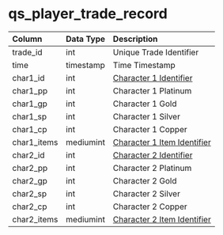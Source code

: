 # qs\_player\_trade\_record

| Column | Data Type | Description |
| :--- | :--- | :--- |
| trade\_id | int | Unique Trade Identifier |
| time | timestamp | Time Timestamp |
| char1\_id | int | [Character 1 Identifier](https://github.com/EQEmu/docs-db-schema/tree/774e95edd473c84dafd6fe13b9b699f6b84a7ce8/docs/schema/categories/query_server/character_data.md) |
| char1\_pp | int | Character 1 Platinum |
| char1\_gp | int | Character 1 Gold |
| char1\_sp | int | Character 1 Silver |
| char1\_cp | int | Character 1 Copper |
| char1\_items | mediumint | [Character 1 Item Identifier](https://github.com/EQEmu/docs-db-schema/tree/774e95edd473c84dafd6fe13b9b699f6b84a7ce8/docs/schema/categories/query_server/items.md) |
| char2\_id | int | [Character 2 Identifier](https://github.com/EQEmu/docs-db-schema/tree/774e95edd473c84dafd6fe13b9b699f6b84a7ce8/docs/schema/categories/query_server/character_data.md) |
| char2\_pp | int | Character 2 Platinum |
| char2\_gp | int | Character 2 Gold |
| char2\_sp | int | Character 2 Silver |
| char2\_cp | int | Character 2 Copper |
| char2\_items | mediumint | [Character 2 Item Identifier](https://github.com/EQEmu/docs-db-schema/tree/774e95edd473c84dafd6fe13b9b699f6b84a7ce8/docs/schema/categories/query_server/items.md) |

